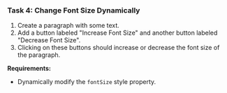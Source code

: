 ### **Task 4: Change Font Size Dynamically**
1. Create a paragraph with some text.
2. Add a button labeled "Increase Font Size" and another button labeled "Decrease Font Size".
3. Clicking on these buttons should increase or decrease the font size of the paragraph.

**Requirements:**
- Dynamically modify the `fontSize` style property.